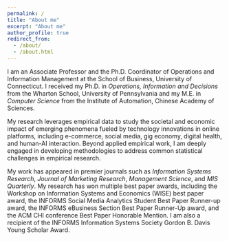 ```yaml
---
permalink: /
title: "About me"
excerpt: "About me"
author_profile: true
redirect_from: 
  - /about/
  - /about.html
---
```


I am an Associate Professor and the Ph.D. Coordinator of Operations and Information Management at the School of Business, University of Connecticut. I received my Ph.D. in *Operations, Information and Decisions* from the Wharton School, University of Pennsylvania and my M.E. in *Computer Science* from the Institute of Automation, Chinese Academy of Sciences.

My research leverages empirical data to study the societal and economic impact of emerging phenomena fueled by technology innovations in online platforms, including e-commerce, social media, gig economy, digital health, and human-AI interaction. Beyond applied empirical work, I am deeply engaged in developing methodologies to address common statistical challenges in empirical research.

My work has appeared in premier journals such as *Information Systems Research*, *Journal of Marketing Research*, *Management Science*, and *MIS Quarterly*. My research has won multiple best paper awards, including the Workshop on Information Systems and Economics (WISE) best paper award, the INFORMS Social Media Analytics Student Best Paper Runner-up award, the INFORMS eBusiness Section Best Paper Runner-Up award, and the ACM CHI conference Best Paper Honorable Mention. I am also a recipient of the INFORMS Information Systems Society Gordon B. Davis Young Scholar Award.

